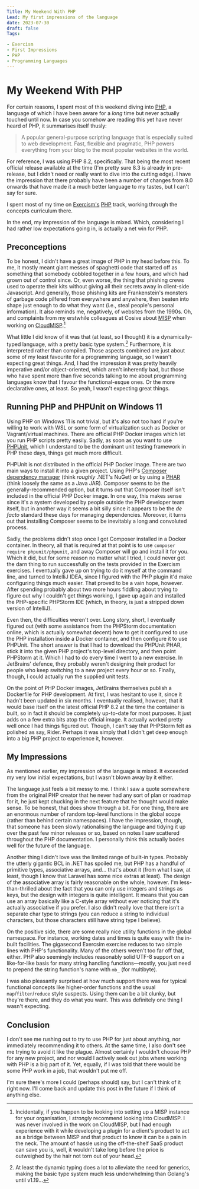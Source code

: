 ```yaml
---
Title: My Weekend With PHP
Lead: My first impressions of the language
date: 2023-07-30
draft: false
Tags:

- Exercism
- First Impressions
- PHP
- Programming Languages
---
```


# My Weekend With PHP

For certain reasons, I spent most of this weekend diving into [PHP](https://www.php.net/), a language of which I have been aware for a _long_ time but never actually touched until now.  In case you somehow are reading this yet have never heard of PHP, it summarises itself thusly:

> A popular general-purpose scripting language that is especially suited to web development.
> Fast, flexible and pragmatic, PHP powers everything from your blog to the most popular websites in the world.

For reference, I was using PHP 8.2, specifically.  That being the most recent official release available at the time (I'm pretty sure 8.3 is already in pre-release, but I didn't need or really want to dive into the cutting edge).  I have the impression that there probably have been a number of changes from 8.0 onwards that have made it a much better language to my tastes, but I can't say for sure.

I spent most of my time on [Exercism's](https://exercism.org/) [PHP](https://exercism.org/tracks/php) track, working through the concepts curriculum there.

In the end, my impression of the language is mixed.  Which, considering I had rather low expectations going in, is actually a net win for PHP.

## Preconceptions

To be honest, I didn't have a great image of PHP in my head before this.  To me, it mostly meant giant messes of spaghetti code that started off as something that somebody cobbled together in a few hours, and which had grown out of control since.  Or, even worse, the thing that phishing crews used to operate their kits without giving all their secrets away in client-side Javascript.  And generally, those phishing kits are Frankenstein's monsters of garbage code pilfered from everywhere and anywhere, then beaten into shape just enough to do what they want (i.e., steal people's personal information).  It also reminds me, negatively, of websites from the 1990s.  Oh, and complaints from my erstwhile colleagues at Cosive about [MISP](https://www.misp-project.org/) when working on [CloudMISP](https://www.cosive.com/cloud-misp).[^cloudmisp]

[^cloudmisp]:  Incidentally, if you happen to be looking into setting up a MISP instance for your organisation, I _strongly_ recommend looking into CloudMISP.  I was never involved in the work on CloudMISP, but I had enough experience with it while developing a plugin for a client's product to act as a bridge between MISP and that product to know it can be a pain in the neck.  The amount of hassle using the off-the-shelf SaaS product can save you is, well, it wouldn't take long before the price is outweighed by the hair not torn out of your head.

What little I did know of it was that (at least, so I thought) it is a dynamically-typed language, with a pretty basic type system.[^golang]  Furthermore, it is interpreted rather than compiled.  Those aspects combined are just about some of my least favourite for a programming language, so I wasn't expecting great things.  And, I had the impression it was pretty heavily imperative and/or object-oriented, which aren't inherently bad, but those who have spent more than five seconds talking to me about programming languages know that I favour the functional-esque ones.  Or the more declarative ones, at least.  So yeah, I wasn't expecting great things.

[^golang]:  At least the dynamic typing does a lot to alleviate the need for generics, making the basic type system much less underwhelming than Golang's until v1.19...

## Running PHP and PHPUnit on Windows 11

Using PHP on Windows 11 is not trivial, but it's also not too hard if you're willing to work with WSL or some form of virtualization such as Docker or Vagrant/virtual machines.  There are official PHP Docker images which let you run PHP scripts pretty easily.  Sadly, as soon as you want to use [PHPUnit](https://phpunit.de/), which I understand to be the dominant unit testing framework in PHP these days, things get much more difficult.

PHPUnit is not distributed in the official PHP Docker image.  There are two main ways to install it into a given project.  Using PHP's [Composer dependency manager](https://getcomposer.org/) (think _roughly_ .NET's NuGet) or by using a [PHAR](https://www.php.net/manual/en/book.phar.php) (think loosely the same as a Java JAR).  Composer seems to be the generally-recommended option, but it turns out that Composer itself isn't included in the official PHP Docker image.  In one way, this makes sense since it's a system developed by people outside the PHP developer team itself, but in another way it seems a bit silly since it appears to be the _de facto_ standard these days for managing dependencies.  Moreover, it turns out that installing Composer seems to be inevitably a long and convoluted process.

Sadly, the problems didn't stop once I got Composer installed in a Docker container.  In theory, all that is required at that point is to use `composer require phpunit/phpunit`, and away Composer will go and install it for you.  Which it did, but for some reason no matter what I tried, I could never get the darn thing to run successfully on the tests provided in the Exercism exercises.  I eventually gave up on trying to do it myself at the command line, and turned to IntelliJ IDEA, since I figured with the PHP plugin it'd make configuring things much easier.  That proved to be a vain hope, however.  After spending probably about two more hours fiddling about trying to figure out why I couldn't get things working, I gave up again and installed the PHP-specific PHPStorm IDE (which, in theory, is just a stripped down version of IntelliJ).

Even then, the difficulties weren't over.  Long story, short, I eventually figured out (with some assistance from the PHPStorm documentation online, which is actually somewhat decent) how to get it configured to use the PHP installation inside a Docker container, and then configure it to use PHPUnit.  The short answer is that I had to download the PHPUnit PHAR, stick it into the given PHP project's top-level directory, and then point PHPStorm at it.  Which I had to do every time I went to a new exercise.  In JetBrains' defence, they probably weren't designing their product for people who keep switching to a new project every hour or so.  Finally, though, I could actually run the supplied unit tests.

On the point of PHP Docker images, JetBrains themselves publish a Dockerfile for PHP development.  At first, I was hesitant to use it, since it hadn't been updated in six months.  I eventually realised, however, that it would base itself on the latest official PHP 8.2 at the time the container is built, so in fact it should be completely up-to-date for most purposes.  It just adds on a few extra bits atop the official image.  It actually worked pretty well once I had things figured out.  Though, I can't say that PHPStorm felt as polished as say, Rider.  Perhaps it was simply that I didn't get deep enough into a big PHP project to experience it, however.

## My Impressions

As mentioned earlier, my impression of the language is mixed.  It exceeded my very low initial expectations, but I wasn't blown away by it either.

The language just feels a bit messy to me.  I think I saw a quote somewhere from the original PHP creator that he never had any sort of plan or roadmap for it, he just kept chucking in the next feature that he thought would make sense.  To be honest, that does show through a bit.  For one thing, there are an enormous number of random top-level functions in the global scope (rather than behind certain namespaces).  I have the impression, though, that someone has been slowly rationalising the language and tidying it up over the past few minor releases or so, based on notes I saw scattered throughout the PHP documentation.  I personally think this actually bodes well for the future of the language.

Another thing I didn't love was the limited range of built-in types.  Probably the utterly gigantic BCL in .NET has spoiled me, but PHP has a handful of primitive types, associative arrays, and...  that's about it (from what I saw, at least, though I know that Laravel has some nice extras at least).  The design of the associative array is fairly reasonable on the whole, however.  I'm less-than-thrilled about the fact that you can only use integers and strings as keys, but the design with integers is quite intelligent.  It means that you can use an array basically like a C-style array without ever noticing that it's actually associative if you prefer.  I also didn't really love that there isn't a separate char type to strings (you can reduce a string to individual characters, but those characters still have string type I believe).

On the positive side, there are some really nice utility functions in the global namespace.  For instance, working dates and times is quite easy with the in-built facilities.  The gigasecond Exercsim exercise reduces to two simple lines with PHP's functionality.  Many of the others weren't too far off that, either.  PHP also seemingly includes reasonably solid UTF-8 support on a like-for-like basis for many string handling functions—mostly, you just need to prepend the string function's name with `mb_` (for multibyte).

I was also pleasantly surprised at how much support there was for typical functional concepts like higher-order functions and the usual `map`/`filter`/`reduce` style suspects.  Using them can be a bit clunky, but they're there, and they do what you want.  This was definitely one thing I wasn't expecting.

## Conclusion

I don't see me rushing out to try to use PHP for just about anything, nor immediately recommending it to others.  At the same time, I also don't see me trying to avoid it like the plague.  Almost certainly I wouldn't choose PHP for any new project, and nor would I actively seek out jobs where working with PHP is a big part of it.  Yet, equally, if I was told that there would be some PHP work in a job, that wouldn't put me off.

I'm sure there's more I could (perhaps should) say, but I can't think of it right now.  I'll come back and update this post in the future if I think of anything else.